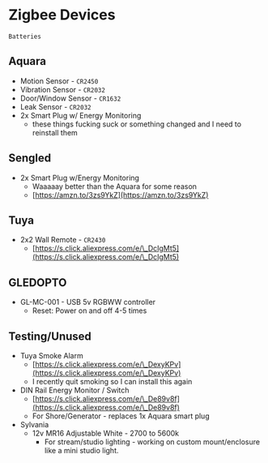 # Zigbee Devices

`Batteries`

## Aquara

* Motion Sensor - `CR2450`
* Vibration Sensor - `CR2032`
* Door/Window Sensor - `CR1632`
* Leak Sensor - `CR2032`
* 2x Smart Plug w/ Energy Monitoring
  * these things fucking suck or something changed and I need to reinstall them

## Sengled

* 2x Smart Plug w/Energy Monitoring
  * Waaaaay better than the Aquara for some reason
  * [https://amzn.to/3zs9YkZ](https://amzn.to/3zs9YkZ)

## Tuya

* 2x2 Wall Remote - `CR2430`
  * [https://s.click.aliexpress.com/e/\_DcIgMt5](https://s.click.aliexpress.com/e/\_DcIgMt5)

## GLEDOPTO

* GL-MC-001 - USB 5v RGBWW controller
  * Reset: Power on and off 4-5 times

## Testing/Unused

* Tuya Smoke Alarm
  * [https://s.click.aliexpress.com/e/\_DexyKPv](https://s.click.aliexpress.com/e/\_DexyKPv)
  * I recently quit smoking so I can install this again
* DIN Rail Energy Monitor / Switch
  * [https://s.click.aliexpress.com/e/\_De89v8f](https://s.click.aliexpress.com/e/\_De89v8f)
  * For Shore/Generator - replaces 1x Aquara smart plug
* Sylvania
  * 12v MR16 Adjustable White - 2700 to 5600k
    * For stream/studio lighting - working on custom mount/enclosure like a mini studio light.

